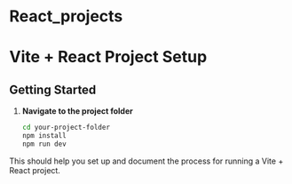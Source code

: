 ﻿# React_projects
# Vite + React Project Setup

## Getting Started

1. **Navigate to the project folder**  
   ```bash
   cd your-project-folder
   npm install
   npm run dev


This should help you set up and document the process for running a Vite + React project.


